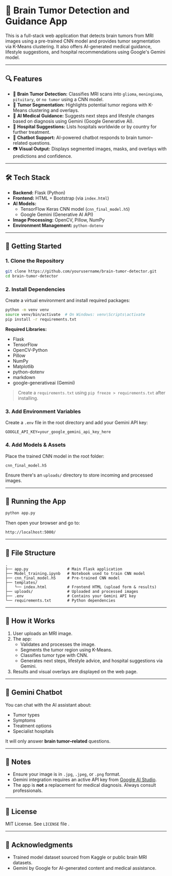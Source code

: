 # 🧠 Brain Tumor Detection and Guidance App

This is a full-stack web application that detects brain tumors from MRI images using a pre-trained CNN model and provides tumor segmentation via K-Means clustering. It also offers AI-generated medical guidance, lifestyle suggestions, and hospital recommendations using Google's Gemini model.

---

## 🔍 Features

- 🧠 **Brain Tumor Detection:** Classifies MRI scans into `glioma`, `meningioma`, `pituitary`, or `no tumor` using a CNN model.
- 🎯 **Tumor Segmentation:** Highlights potential tumor regions with K-Means clustering and overlays.
- 🧬 **AI Medical Guidance:** Suggests next steps and lifestyle changes based on diagnosis using Gemini (Google Generative AI).
- 🏥 **Hospital Suggestions:** Lists hospitals worldwide or by country for further treatment.
- 💬 **Chatbot Support:** AI-powered chatbot responds to brain tumor–related questions.
- 📷 **Visual Output:** Displays segmented images, masks, and overlays with predictions and confidence.

---

## 🛠 Tech Stack

- **Backend:** Flask (Python)
- **Frontend:** HTML + Bootstrap (via `index.html`)
- **AI Models:**
  - TensorFlow Keras CNN model (`cnn_final_model.h5`)
  - Google Gemini (Generative AI API)
- **Image Processing:** OpenCV, Pillow, NumPy
- **Environment Management:** `python-dotenv`

---

## 🚀 Getting Started

### 1. Clone the Repository

```bash
git clone https://github.com/yourusername/brain-tumor-detector.git
cd brain-tumor-detector
```

### 2. Install Dependencies

Create a virtual environment and install required packages:

```bash
python -m venv venv
source venv/bin/activate  # On Windows: venv\Scripts\activate
pip install -r requirements.txt
```

**Required Libraries:**
- Flask
- TensorFlow
- OpenCV-Python
- Pillow
- NumPy
- Matplotlib
- python-dotenv
- markdown
- google-generativeai (Gemini)

> Create a `requirements.txt` using `pip freeze > requirements.txt` after installing.

### 3. Add Environment Variables

Create a `.env` file in the root directory and add your Gemini API key:

```env
GOOGLE_API_KEY=your_google_gemini_api_key_here
```

### 4. Add Models & Assets

Place the trained CNN model in the root folder:

```
cnn_final_model.h5
```

Ensure there's an `uploads/` directory to store incoming and processed images.

---

## 🧪 Running the App

```bash
python app.py
```

Then open your browser and go to:

```
http://localhost:5000/
```

---

## 📂 File Structure

```
.
├── app.py                 # Main Flask application
├── Model_training.ipynb   # Notebook used to train CNN model
├── cnn_final_model.h5     # Pre-trained CNN model
├── templates/
│   └── index.html         # Frontend HTML (upload form & results)
├── uploads/               # Uploaded and processed images
├── .env                   # Contains your Gemini API key
└── requirements.txt       # Python dependencies
```

---

## 🤖 How it Works

1. User uploads an MRI image.
2. The app:
   - Validates and processes the image.
   - Segments the tumor region using K-Means.
   - Classifies tumor type with CNN.
   - Generates next steps, lifestyle advice, and hospital suggestions via Gemini.
3. Results and visual overlays are displayed on the web page.

---

## 🤖 Gemini Chatbot

You can chat with the AI assistant about:

- Tumor types
- Symptoms
- Treatment options
- Specialist hospitals

It will only answer **brain tumor–related** questions.

---

## 📌 Notes

- Ensure your image is in `.jpg`, `.jpeg`, or `.png` format.
- Gemini integration requires an active API key from [Google AI Studio](https://makersuite.google.com/).
- The app is **not** a replacement for medical diagnosis. Always consult professionals.

---

## 📄 License

MIT License. See `LICENSE` file .

---

## 🙏 Acknowledgments

- Trained model dataset sourced from Kaggle or public brain MRI datasets.
- Gemini by Google for AI-generated content and medical assistance.

